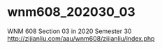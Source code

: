 # wnm608_202030_03
WNM 608 Section 03 in 2020 Semester 30
http://zijianliu.com/aau/wnm608/zijianliu/index.php
